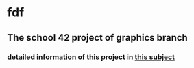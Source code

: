 # fdf
## The school 42 project of graphics branch
### detailed information of this project in [this subject](https://github.com/Dude-Rocker/fdf/blob/master/push_swap.en.pdf)
